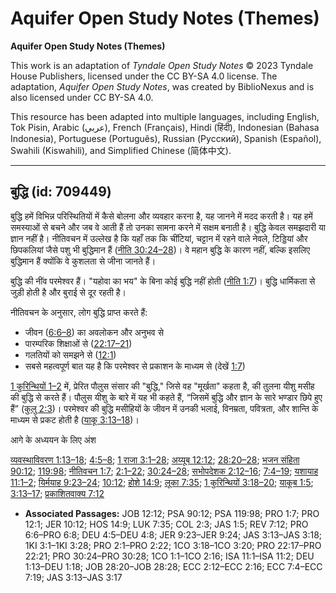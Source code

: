 # Aquifer Open Study Notes (Themes)

**Aquifer Open Study Notes (Themes)**

This work is an adaptation of *Tyndale Open Study Notes* © 2023 Tyndale House Publishers, licensed under the CC BY\-SA 4\.0 license. The adaptation, *Aquifer Open Study Notes*, was created by BiblioNexus and is also licensed under CC BY\-SA 4\.0\.

This resource has been adapted into multiple languages, including English, Tok Pisin, Arabic (عربي), French (Français), Hindi (हिंदी), Indonesian (Bahasa Indonesia), Portuguese (Português), Russian (Русский), Spanish (Español), Swahili (Kiswahili), and Simplified Chinese (简体中文).



--------------------------------

## बुद्धि (id: 709449)

बुद्धि हमें विभिन्न परिस्थितियों में कैसे बोलना और व्यवहार करना है, यह जानने में मदद करती है। यह हमें समस्याओं से बचने और जब वे आती हैं तो उनका सामना करने में सक्षम बनाती है। बुद्धि केवल समझदारी या ज्ञान नहीं है। नीतिवचन में उल्लेख है कि यहाँ तक कि चींटियां, चट्टान में रहने वाले नेवले, टिड्डियां और छिपकलियां जैसे पशु भी बुद्धिमान हैं ([नीति 30:24–28](https://ref.ly/Prov30:24-Prov30:28))। वे महान बुद्धि के कारण नहीं, बल्कि इसलिए बुद्धिमान हैं क्योंकि वे कुशलता से जीना जानते हैं।

बुद्धि की नींव परमेश्वर हैं। "यहोवा का भय" के बिना कोई बुद्धि नहीं होती ([नीति 1:7](https://ref.ly/Prov1:7))। बुद्धि धार्मिकता से जुड़ी होती है और बुराई से दूर रहती है।

नीतिवचन के अनुसार, लोग बुद्धि प्राप्त करते हैं:

* जीवन ([6:6–8](https://ref.ly/Prov6:6-Prov6:8)) का अवलोकन और अनुभव से
* पारम्परिक शिक्षाओं से ([22:17–21](https://ref.ly/Prov22:17-Prov22:21))
* गलतियों को समझने से ([12:1](https://ref.ly/Prov12:1))
* सबसे महत्वपूर्ण बात यह है कि परमेश्वर से प्रकाशन के माध्यम से (देखें [1:7](https://ref.ly/Prov1:7))

[1 कुरिन्थियों 1–2](https://ref.ly/1Cor1:1-1Cor2:16) में, प्रेरित पौलुस संसार की "बुद्धि," जिसे वह "मूर्खता" कहता है, की तुलना यीशु मसीह की बुद्धि से करते हैं। पौलुस यीशु के बारे में यह भी कहते हैं, “जिसमें बुद्धि और ज्ञान के सारे भण्डार छिपे हुए हैं” ([कुलु 2:3](https://ref.ly/Col2:3))। परमेश्वर की बुद्धि मसीहियों के जीवन में उनकी भलाई, विनम्रता, पवित्रता, और शान्ति के माध्यम से प्रकट होती है ([याकू 3:13–18](https://ref.ly/Jas3:13-Jas3:18))।

आगे के अध्ययन के लिए अंश

[व्यवस्थाविवरण 1:13–18](https://ref.ly/Deut1:13-Deut1:18); [4:5–8](https://ref.ly/Deut4:5-Deut4:8); [1 राजा 3:1–28](https://ref.ly/1Kgs3:1-1Kgs3:28); [अय्यूब 12:12](https://ref.ly/Job12:12); [28:20–28](https://ref.ly/Job28:20-Job28:28); [भजन संहिता 90:12](https://ref.ly/Ps90:12); [119:98](https://ref.ly/Ps119:98); [नीतिवचन 1:7](https://ref.ly/Prov1:7); [2:1–22](https://ref.ly/Prov2:1-Prov2:22); [30:24–28](https://ref.ly/Prov30:24-Prov30:28); [सभोपदेशक 2:12–16](https://ref.ly/Eccl2:12-Eccl2:16); [7:4–19](https://ref.ly/Eccl7:4-Eccl7:19); [यशायाह 11:1–2](https://ref.ly/Isa11:1-Isa11:2); [यिर्मयाह 9:23–24](https://ref.ly/Jer9:23-Jer9:24); [10:12](https://ref.ly/Jer10:12); [होशे 14:9](https://ref.ly/Hos14:9); [लूका 7:35](https://ref.ly/Luke7:35); [1 कुरिन्थियों 3:18–20](https://ref.ly/1Cor3:18-1Cor3:20); [याकूब 1:5](https://ref.ly/Jas1:5); [3:13–17](https://ref.ly/Jas3:13-Jas3:17); [प्रकाशितवाक्य 7:12](https://ref.ly/Rev7:12)

* **Associated Passages:** JOB 12:12; PSA 90:12; PSA 119:98; PRO 1:7; PRO 12:1; JER 10:12; HOS 14:9; LUK 7:35; COL 2:3; JAS 1:5; REV 7:12; PRO 6:6–PRO 6:8; DEU 4:5–DEU 4:8; JER 9:23–JER 9:24; JAS 3:13–JAS 3:18; 1KI 3:1–1KI 3:28; PRO 2:1–PRO 2:22; 1CO 3:18–1CO 3:20; PRO 22:17–PRO 22:21; PRO 30:24–PRO 30:28; 1CO 1:1–1CO 2:16; ISA 11:1–ISA 11:2; DEU 1:13–DEU 1:18; JOB 28:20–JOB 28:28; ECC 2:12–ECC 2:16; ECC 7:4–ECC 7:19; JAS 3:13–JAS 3:17

